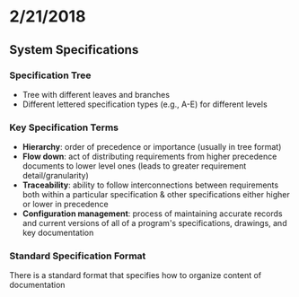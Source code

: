 # 2/21/2018

## System Specifications

### Specification Tree

- Tree with different leaves and branches
- Different lettered specification types (e.g., A-E) for different levels

### Key Specification Terms

- **Hierarchy**: order of precedence or importance (usually in tree format)
- **Flow down**: act of distributing requirements from higher precedence 
documents to lower level ones (leads to greater requirement detail/granularity)
- **Traceability**: ability to follow interconnections between requirements both
within a particular specification & other specifications either higher or lower
in precedence
- **Configuration management**: process of maintaining accurate records and
current versions of all of a program's specifications, drawings, and key
documentation

### Standard Specification Format

There is a standard format that specifies how to organize content of documentation
